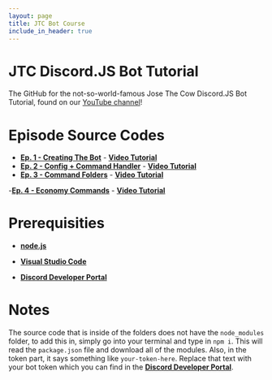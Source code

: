 ```yaml
---
layout: page
title: JTC Bot Course
include_in_header: true
---
```

# JTC Discord.JS Bot Tutorial
The GitHub for the not-so-world-famous Jose The Cow Discord.JS Bot Tutorial, found on our [YouTube channel](https://www.youtube.com/channel/UCkMW8EKQ48W9_c754vhn5Hg)!

# Episode Source Codes
- [**Ep. 1 - Creating The Bot**](https://github.com/josethecow/josethecow-bot-course/tree/main/Ep.%201%20-%20Creating%20The%20Bot) - [**Video Tutorial**](https://www.youtube.com/watch?v=AmRSjZg3_mY)
- [**Ep. 2 - Config + Command Handler**](https://github.com/josethecow/josethecow-bot-course/tree/main/Ep.%202%20-%20Config%20%2B%20Command%20Handler) - [**Video Tutorial**](https://youtu.be/xYSi_i7Uy7Q)
- [**Ep. 3 - Command Folders**](https://github.com/josethecow/josethecow-bot-course/tree/main/Ep.%203%20-%20Command%20Folders) - [**Video Tutorial**](https://youtu.be/H1tnOrbo0NI)

-[**Ep. 4 - Economy Commands**](https://github.com/josethecow/josethecow-bot-course/tree/main/Ep.%204%20-%20Economy%20Commands) - [**Video Tutorial**](https://youtu.be/pUZTtpxNMcE)

# Prerequisities
- [**node.js**](https://nodejs.org/en/download)

- [**Visual Studio Code**](https://code.visualstudio.com)

- [**Discord Developer Portal**](http://discord.com/developers/)

# Notes
The source code that is inside of the folders does not have the `node_modules` folder, to add this in, simply go into your terminal and type in `npm i`. This will read the `package.json` file and download all of the modules. Also, in the token part, it says something like `your-token-here`. Replace that text with your bot token which you can find in the [**Discord Developer Portal**](http://discord.com/developers/).


